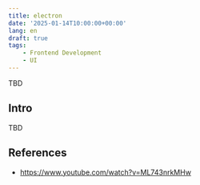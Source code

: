 ```yaml
---
title: electron
date: '2025-01-14T10:00:00+00:00'
lang: en
draft: true
tags:
    - Frontend Development
    - UI
---
```


TBD

## Intro ##

TBD

## References ##

* <https://www.youtube.com/watch?v=ML743nrkMHw>

